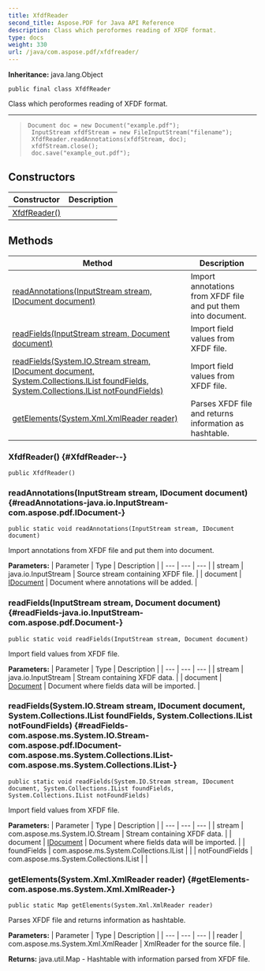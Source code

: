 ```yaml
---
title: XfdfReader
second_title: Aspose.PDF for Java API Reference
description: Class which peroformes reading of XFDF format.
type: docs
weight: 330
url: /java/com.aspose.pdf/xfdfreader/
---
```

**Inheritance:**
java.lang.Object
```
public final class XfdfReader
```

Class which peroformes reading of XFDF format.

--------------------

> ```
> Document doc = new Document("example.pdf");
>  InputStream xfdfStream = new FileInputStream("filename");
>  XfdfReader.readAnnotations(xfdfStream, doc);
>  xfdfStream.close();
>  doc.save("example_out.pdf");
> ```
## Constructors

| Constructor | Description |
| --- | --- |
| [XfdfReader()](#XfdfReader--) |  |
## Methods

| Method | Description |
| --- | --- |
| [readAnnotations(InputStream stream, IDocument document)](#readAnnotations-java.io.InputStream-com.aspose.pdf.IDocument-) | Import annotations from XFDF file and put them into document. |
| [readFields(InputStream stream, Document document)](#readFields-java.io.InputStream-com.aspose.pdf.Document-) | Import field values from XFDF file. |
| [readFields(System.IO.Stream stream, IDocument document, System.Collections.IList foundFields, System.Collections.IList notFoundFields)](#readFields-com.aspose.ms.System.IO.Stream-com.aspose.pdf.IDocument-com.aspose.ms.System.Collections.IList-com.aspose.ms.System.Collections.IList-) | Import field values from XFDF file. |
| [getElements(System.Xml.XmlReader reader)](#getElements-com.aspose.ms.System.Xml.XmlReader-) | Parses XFDF file and returns information as hashtable. |
### XfdfReader() {#XfdfReader--}
```
public XfdfReader()
```


### readAnnotations(InputStream stream, IDocument document) {#readAnnotations-java.io.InputStream-com.aspose.pdf.IDocument-}
```
public static void readAnnotations(InputStream stream, IDocument document)
```


Import annotations from XFDF file and put them into document.

**Parameters:**
| Parameter | Type | Description |
| --- | --- | --- |
| stream | java.io.InputStream | Source stream containing XFDF file. |
| document | [IDocument](../../com.aspose.pdf/idocument) | Document where annotations will be added. |

### readFields(InputStream stream, Document document) {#readFields-java.io.InputStream-com.aspose.pdf.Document-}
```
public static void readFields(InputStream stream, Document document)
```


Import field values from XFDF file.

**Parameters:**
| Parameter | Type | Description |
| --- | --- | --- |
| stream | java.io.InputStream | Stream containing XFDF data. |
| document | [Document](../../com.aspose.pdf/document) | Document where fields data will be imported. |

### readFields(System.IO.Stream stream, IDocument document, System.Collections.IList foundFields, System.Collections.IList notFoundFields) {#readFields-com.aspose.ms.System.IO.Stream-com.aspose.pdf.IDocument-com.aspose.ms.System.Collections.IList-com.aspose.ms.System.Collections.IList-}
```
public static void readFields(System.IO.Stream stream, IDocument document, System.Collections.IList foundFields, System.Collections.IList notFoundFields)
```


Import field values from XFDF file.

**Parameters:**
| Parameter | Type | Description |
| --- | --- | --- |
| stream | com.aspose.ms.System.IO.Stream | Stream containing XFDF data. |
| document | [IDocument](../../com.aspose.pdf/idocument) | Document where fields data will be imported. |
| foundFields | com.aspose.ms.System.Collections.IList |  |
| notFoundFields | com.aspose.ms.System.Collections.IList |  |

### getElements(System.Xml.XmlReader reader) {#getElements-com.aspose.ms.System.Xml.XmlReader-}
```
public static Map getElements(System.Xml.XmlReader reader)
```


Parses XFDF file and returns information as hashtable.

**Parameters:**
| Parameter | Type | Description |
| --- | --- | --- |
| reader | com.aspose.ms.System.Xml.XmlReader | XmlReader for the source file. |

**Returns:**
java.util.Map - Hashtable with information parsed from XFDF file.
